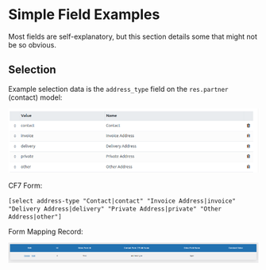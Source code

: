 # Simple Field Examples

Most fields are self-explanatory, but this section details some that might not be so obvious. 

## Selection

Example selection data is the `address_type` field on the `res.partner` (contact) model:

![Odoo Address Type Selection](assets/odoo_address_type_selection.png)

CF7 Form:

```
[select address-type "Contact|contact" "Invoice Address|invoice" "Delivery Address|delivery" "Private Address|private" "Other Address|other"]
```

Form Mapping Record: 

![Odoo Address Type Form Mapping](assets/odoo_address_type_form_mapping.png)

